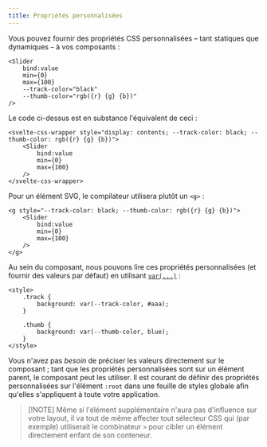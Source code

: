 ```yaml
---
title: Propriétés personnalisées
---
```


Vous pouvez fournir des propriétés CSS personnalisées – tant statiques que dynamiques – à vos
composants :

```svelte
<Slider
	bind:value
	min={0}
	max={100}
	--track-color="black"
	--thumb-color="rgb({r} {g} {b})"
/>
```

Le code ci-dessus est en substance l'équivalent de ceci :

```svelte
<svelte-css-wrapper style="display: contents; --track-color: black; --thumb-color: rgb({r} {g} {b})">
	<Slider
		bind:value
		min={0}
		max={100}
	/>
</svelte-css-wrapper>
```

Pour un élément SVG, le compilateur utilisera plutôt un `<g>` :

```svelte
<g style="--track-color: black; --thumb-color: rgb({r} {g} {b})">
	<Slider
		bind:value
		min={0}
		max={100}
	/>
</g>
```

Au sein du composant, nous pouvons lire ces propriétés personnalisées (et fournir des valeurs par
défaut) en utilisant
[`var(...)`](https://developer.mozilla.org/fr/docs/Web/CSS/Using_CSS_custom_properties) :

```svelte
<style>
	.track {
		background: var(--track-color, #aaa);
	}

	.thumb {
		background: var(--thumb-color, blue);
	}
</style>
```

Vous n'avez pas _besoin_ de préciser les valeurs directement sur le composant ; tant que les
propriétés personnalisées sont sur un élément parent, le composant peut les utiliser. Il est courant
de définir des propriétés personnalisées sur l'élément `:root` dans une feuille de styles globale
afin qu'elles s'appliquent à toute votre application.

> [!NOTE] Même si l'élément supplémentaire n'aura pas d'influence sur votre layout, il va tout de
> même affecter tout sélecteur CSS qui (par exemple) utiliserait le combinateur `>` pour cibler un
> élément directement enfant de son conteneur.
